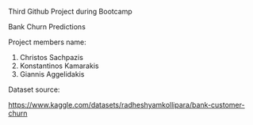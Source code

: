 Third Github Project during Bootcamp

Bank Churn Predictions

Project members name:

1. Christos Sachpazis
2. Konstantinos Kamarakis
3. Giannis Aggelidakis


Dataset source:

https://www.kaggle.com/datasets/radheshyamkollipara/bank-customer-churn
